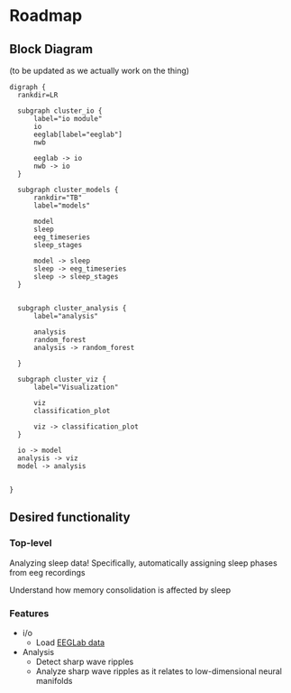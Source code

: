 # Roadmap

## Block Diagram

(to be updated as we actually work on the thing)

```{graphviz}
digraph {
  rankdir=LR
    
  subgraph cluster_io {
      label="io module"
      io
      eeglab[label="eeglab"]
      nwb
      
      eeglab -> io
      nwb -> io
  }
  
  subgraph cluster_models {
      rankdir="TB"
      label="models"
      
      model
      sleep
      eeg_timeseries
      sleep_stages
      
      model -> sleep
      sleep -> eeg_timeseries
      sleep -> sleep_stages
  }
  

  subgraph cluster_analysis {
      label="analysis"
      
      analysis
      random_forest
      analysis -> random_forest
      
  }
  
  subgraph cluster_viz {
      label="Visualization"
      
      viz
      classification_plot
      
      viz -> classification_plot
  }
  
  io -> model
  analysis -> viz
  model -> analysis
  

}
```

## Desired functionality

### Top-level

Analyzing sleep data! Specifically, automatically assigning sleep phases from eeg recordings

Understand how memory consolidation is affected by sleep

### Features

- i/o
  - Load [EEGLab data](#sleep_analysis.io.eeglab)
- Analysis
  - Detect sharp wave ripples
  - Analyze sharp wave ripples as it relates to low-dimensional neural manifolds

